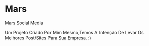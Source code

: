 # Mars
Mars Social Media

Um Projeto Criado Por Mim Mesmo,Temos A Intenção De Levar Os Melhores Post/Sites Para Sua Empresa. :)
